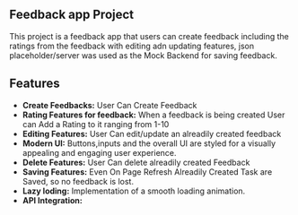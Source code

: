 ## Feedback app Project

This project is a feedback app that users can create feedback including the ratings from the feedback with editing adn updating features, json placeholder/server was used as the Mock Backend for saving feedback.

## Features

- **Create Feedbacks:** User Can Create Feedback
- **Rating Features for feedback:** When a feedback is being created User can Add a Rating to it ranging from 1-10
- **Editing Features:** User Can edit/update an alreadily created feedback
- **Modern UI:** Buttons,inputs and the overall UI are styled for a visually appealing and engaging user experience.
- **Delete Features:** User Can delete alreadily created Feedback
- **Saving Features:** Even On Page Refresh Alreadily Created Task are Saved, so no feedback is lost.
- **Lazy loding:** Implementation of a smooth loading animation.
- **API Integration:** 
